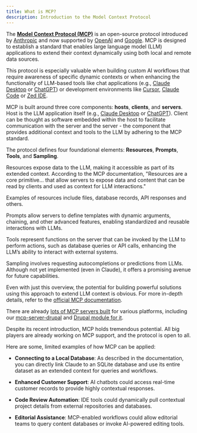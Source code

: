 ```yaml
---
title: What is MCP?
description: Introduction to the Model Context Protocol
---
```


The **[Model Context Protocol (MCP)](https://modelcontextprotocol.io/introduction)** is an open-source protocol introduced by [Anthropic](https://www.anthropic.com/) and now supported by [OpenAI](https://openai.com/) and [Google](https://www.google.com/). MCP is designed to establish a standard that enables large language model (LLM) applications to extend their context dynamically using both local and remote data sources.

This protocol is especially valuable when building custom AI workflows that require awareness of specific dynamic contexts or when enhancing the functionality of LLM-based tools like chat applications (e.g., [Claude Desktop](https://www.anthropic.com/news/claude-desktop) or [ChatGPT](https://chatgpt.com/)) or development environments like [Cursor](https://www.cursor.com/), [Claude Code](https://www.anthropic.com/news/claude-code) or [Zed IDE](https://zed.dev/).

MCP is built around three core components: **hosts**, **clients**, and **servers**. Host is the LLM application itself (e.g., [Claude Desktop](https://www.anthropic.com/news/claude-desktop) or [ChatGPT](https://chatgpt.com/)). Client can be thought as software embedded within the host to facilitate communication with the server and the server - the component that provides additional context and tools to the LLM by adhering to the MCP standard.

The protocol defines four foundational elements: **Resources**, **Prompts**, **Tools**, and **Sampling**.

Resources expose data to the LLM, making it accessible as part of its extended context. According to the MCP documentation, "Resources are a core primitive… that allow servers to expose data and content that can be read by clients and used as context for LLM interactions."

Examples of resources include files, database records, API responses and others.

Prompts allow servers to define templates with dynamic arguments, chaining, and other advanced features, enabling standardized and reusable interactions with LLMs.

Tools represent functions on the server that can be invoked by the LLM to perform actions, such as database queries or API calls, enhancing the LLM’s ability to interact with external systems.

Sampling involves requesting autocompletions or predictions from LLMs. Although not yet implemented (even in Claude), it offers a promising avenue for future capabilities.

Even with just this overview, the potential for building powerful solutions using this approach to extend LLM context is obvious. For more in-depth details, refer to the [official MCP documentation](https://modelcontextprotocol.io/introduction).

There are already [lots of MCP servers built](https://github.com/modelcontextprotocol/servers) for various platforms, including our [mcp-server-drupal](https://github.com/omedia/mcp-server-drupal) and [Drupal module for it](https://drupal.org/project/mcp).

Despite its recent introduction, MCP holds tremendous potential. All big players are already working on MCP support, and the protocol is open to all.

Here are some, limited examples of how MCP can be applied:

- **Connecting to a Local Database**: As described in the documentation, you can directly link Claude to an SQLite database and use its entire dataset as an extended context for queries and workflows.

- **Enhanced Customer Support**: AI chatbots could access real-time customer records to provide highly contextual responses.

- **Code Review Automation**: IDE tools could dynamically pull contextual project details from external repositories and databases.

- **Editorial Assistance**: MCP-enabled workflows could allow editorial teams to query content databases or invoke AI-powered editing tools.